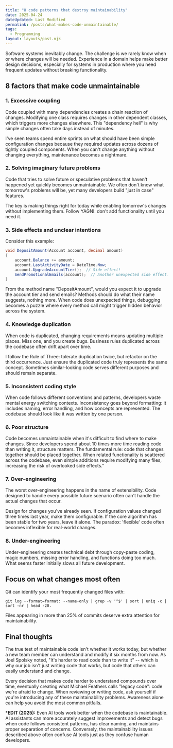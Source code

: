 ```yaml
---
title: "8 code patterns that destroy maintainability"
date: 2025-04-24
dateUpdated: Last Modified
permalink: /posts/what-makes-code-unmaintainable/
tags:
  - Programming
layout: layouts/post.njk
---
```


Software systems inevitably change. The challenge is we rarely know when or where changes will be needed. Experience in a domain helps make better design decisions, especially for systems in production where you need frequent updates without breaking functionality. 

## 8 factors that make code unmaintainable

### 1. Excessive coupling

Code coupled with many dependencies creates a chain reaction of changes. Modifying one class requires changes in other dependent classes, which triggers more changes elsewhere. This "dependency hell" is why simple changes often take days instead of minutes.

I've seen teams spend entire sprints on what should have been simple configuration changes because they required updates across dozens of tightly coupled components. When you can't change anything without changing everything, maintenance becomes a nightmare.

### 2. Solving imaginary future problems

Code that tries to solve future or speculative problems that haven't happened yet quickly becomes unmaintainable. We often don't know what tomorrow's problems will be, yet many developers build "just in case" features.

The key is making things right for today while enabling tomorrow's changes without implementing them. Follow YAGNI: don't add functionality until you need it.

### 3. Side effects and unclear intentions

Consider this example:

```csharp
void DepositAmount(Account account, decimal amount)
{
    account.Balance += amount;
    account.LastActivityDate = DateTime.Now;
    account.UpgradeAccountTier();  // Side effect!
    SendPromotionalEmails(account);  // Another unexpected side effect!
}
```

From the method name "DepositAmount", would you expect it to upgrade the account tier and send emails? Methods should do what their name suggests, nothing more. When code does unexpected things, debugging becomes a puzzle where every method call might trigger hidden behavior across the system.

### 4. Knowledge duplication

When code is duplicated, changing requirements means updating multiple places. Miss one, and you create bugs. Business rules duplicated across the codebase often drift apart over time.

I follow the Rule of Three: tolerate duplication twice, but refactor on the third occurrence. Just ensure the duplicated code truly represents the same concept. Sometimes similar-looking code serves different purposes and should remain separate.

### 5. Inconsistent coding style

When code follows different conventions and patterns, developers waste mental energy switching contexts. Inconsistency goes beyond formatting: it includes naming, error handling, and how concepts are represented. The codebase should look like it was written by one person.

### 6. Poor structure

Code becomes unmaintainable when it's difficult to find where to make changes. Since developers spend about 10 times more time reading code than writing it, structure matters. The fundamental rule: code that changes together should be placed together. When related functionality is scattered across the codebase, even simple additions require modifying many files, increasing the risk of overlooked side effects."

### 7. Over-engineering

The worst over-engineering happens in the name of extensibility. Code designed to handle every possible future scenario often can't handle the actual changes that occur.

Design for changes you've already seen. If configuration values changed three times last year, make them configurable. If the core algorithm has been stable for two years, leave it alone. The paradox: 'flexible' code often becomes inflexible for real-world changes.

### 8. Under-engineering

Under-engineering creates technical debt through copy-paste coding, magic numbers, missing error handling, and functions doing too much. What seems faster initially slows all future development.

## Focus on what changes most often

Git can identify your most frequently changed files with:

```shell
git log --format=format: --name-only | grep -v '^$' | sort | uniq -c | sort -nr | head -20. 
```

Files appearing in more than 25% of commits deserve extra attention for maintainability.

## Final thoughts

The true test of maintainable code isn't whether it works today, but whether a new team member can understand and modify it six months from now. As Joel Spolsky noted, "It's harder to read code than to write it" -- which is why our job isn't just writing code that works, but code that others can easily understand and change.

Every decision that makes code harder to understand compounds over time, eventually creating what Michael Feathers calls "legacy code": code we're afraid to change. When reviewing or writing code, ask yourself if you're introducing any of these maintainability problems. Awareness alone can help you avoid the most common pitfalls.

***EDIT (2025):** Even AI tools work better when the codebase is maintainable. AI assistants can more accurately suggest improvements and detect bugs when code follows consistent patterns, has clear naming, and maintains proper separation of concerns. Conversely, the maintainability issues described above often confuse AI tools just as they confuse human developers.
